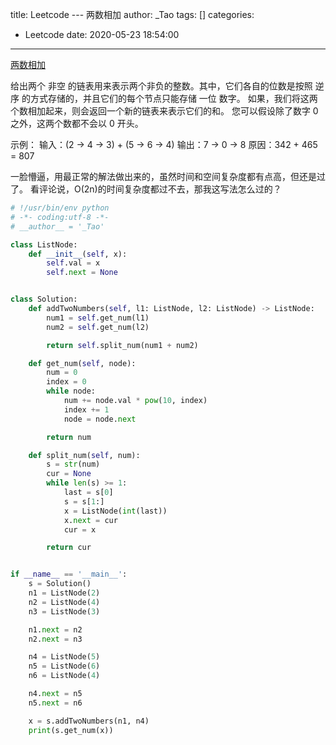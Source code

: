 title: Leetcode --- 两数相加
author: _Tao
tags: []
categories:
  - Leetcode
date: 2020-05-23 18:54:00
---
[两数相加](https://leetcode-cn.com/problems/add-two-numbers/)

给出两个 非空 的链表用来表示两个非负的整数。其中，它们各自的位数是按照 逆序 的方式存储的，并且它们的每个节点只能存储 一位 数字。
如果，我们将这两个数相加起来，则会返回一个新的链表来表示它们的和。
您可以假设除了数字 0 之外，这两个数都不会以 0 开头。

示例：
输入：(2 -> 4 -> 3) + (5 -> 6 -> 4)
输出：7 -> 0 -> 8
原因：342 + 465 = 807

<!-- more -->


一脸懵逼，用最正常的解法做出来的，虽然时间和空间复杂度都有点高，但还是过了。
看评论说，O(2n)的时间复杂度都过不去，那我这写法怎么过的？

```python
# !/usr/bin/env python
# -*- coding:utf-8 -*-
# __author__ = '_Tao'

class ListNode:
    def __init__(self, x):
        self.val = x
        self.next = None


class Solution:
    def addTwoNumbers(self, l1: ListNode, l2: ListNode) -> ListNode:
        num1 = self.get_num(l1)
        num2 = self.get_num(l2)

        return self.split_num(num1 + num2)

    def get_num(self, node):
        num = 0
        index = 0
        while node:
            num += node.val * pow(10, index)
            index += 1
            node = node.next

        return num

    def split_num(self, num):
        s = str(num)
        cur = None
        while len(s) >= 1:
            last = s[0]
            s = s[1:]
            x = ListNode(int(last))
            x.next = cur
            cur = x

        return cur


if __name__ == '__main__':
    s = Solution()
    n1 = ListNode(2)
    n2 = ListNode(4)
    n3 = ListNode(3)

    n1.next = n2
    n2.next = n3

    n4 = ListNode(5)
    n5 = ListNode(6)
    n6 = ListNode(4)

    n4.next = n5
    n5.next = n6

    x = s.addTwoNumbers(n1, n4)
    print(s.get_num(x))

```